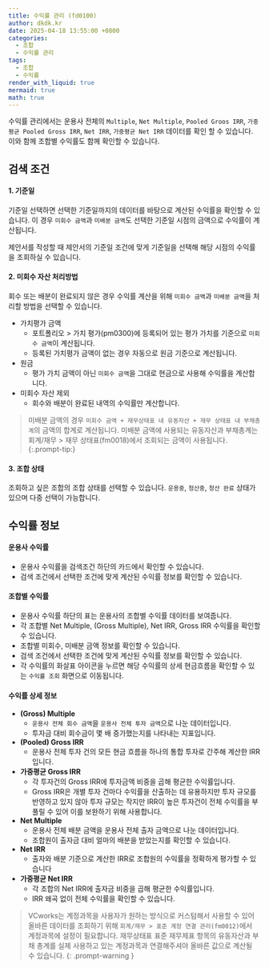```yaml
---
title: 수익률 관리 (fd0100)
author: dkdk.kr
date: 2025-04-18 13:55:00 +0800
categories:
  - 조합
  - 수익률 관리
tags:
  - 조합
  - 수익률
render_with_liquid: true
mermaid: true
math: true
---
```

수익률 관리에서는 운용사 전체의 `Multiple`, `Net Multiple`, `Pooled Groos IRR`, `가중 평균 Pooled Gross IRR`, `Net IRR`, `가중평균 Net IRR` 데이터를 확인 할 수 있습니다. 이와 함께 조합별 수익률도 함께 확인할 수 있습니다.

## 검색 조건 

#### 1. 기준일
기준일 선택하면 선택한 기준일까지의 데이터를 바탕으로 계산된 수익률을 확인할 수 있습니다. 이 경우 `미회수 금액`과 `미배분 금액`도 선택한 기준일 시점의 금액으로 수익률이 계산됩니다. 

제안서를 작성할 때 제안서의 기준일 조건에 맞게 기준일을 선택해 해당 시점의 수익률을 조회하실 수 있습니다. 
#### 2. 미회수 자산 처리방법
회수 또는 배분이 완료되지 않은 경우 수익률 계산을 위해 `미회수 금액`과 `미배분 금액`을 처리할 방법을 선택할 수 있습니다. 

- 가치평가 금액
	- 포트폴리오 > 가치 평가(pm0300)에 등록되어 있는 평가 가치를 기준으로 `미회수 금액`이 계산됩니다. 
	- 등록된 가치평가 금액이 없는 경우 자동으로 원금 기준으로 계산됩니다. 
- 원금
	- 평가 가치 금액이 아닌 `미회수 금액`을 그대로 현금으로 사용해 수익률을 계산합니다. 
- 미회수 자산 제외
	- 회수와 배분이 완료된 내역의 수익률만 계산합니다.

> 미배분 금액의 경우 `미회수 금액 + 재무상태표 내 유동자산 + 재무 상태표 내 부채총계`의 금액의 합계로 계산됩니다. 
> 미배분 금액에 사용되는 유동자산과 부채총계는 회계/재무 > 재무 상태표(fm0018)에서 조회되는 금액이 사용됩니다.
{:.prompt-tip:}
#### 3. 조합 상태
조회하고 싶은 조합의 조합 상태를 선택할 수 있습니다. `운용중`, `청산중`, `청산 완료` 상태가 있으며 다중 선택이 가능합니다. 

## 수익률 정보

#### 운용사 수익률
- 운용사 수익률을 검색조건 하단의 카드에서 확인할 수 있습니다.
- 검색 조건에서 선택한 조건에 맞게 계산된 수익률 정보를 확인할 수 있습니다. 
#### 조합별 수익률 
- 운용사 수익률 하단의 표는 운용사의 조합별 수익률 데이터를 보여줍니다.
- 각 조합별 Net Multiple, (Gross Multiple), Net IRR, Gross IRR 수익률을 확인할 수 있습니다.
- 조합별 미회수, 미배분 금액 정보를 확인할 수 있습니다.
- 검색 조건에서 선택한 조건에 맞게 계산된 수익률 정보를 확인할 수 있습니다.
- 각 수익률의 화살표 아이콘을 누르면 해당 수익률의 상세 현금흐름을 확인할 수 있는 `수익률 조회` 화면으로 이동됩니다. 
#### 수익률 상세 정보
- **(Gross) Multiple**
	- `운용사 전체 회수 금액`을 `운용사 전체 투자 금액`으로 나눈 데이터입니다.
	- 투자금 대비 회수금이 몇 배 증가했는지를 나타내는 지표입니다.
- **(Pooled) Gross IRR**
	- 운용사 전체 투자 건의 모든 현금 흐름을 하나의 통합 투자로 간주해 계산한 IRR입니다.
- **가중평균 Gross IRR**
	- 각 투자건의 Gross IRR에 투자금액 비중을 곱해 평균한 수익률입니다.
	-  Gross IRR은 개별 투자 건마다 수익률을 산출하는 데 유용하지만 투자 규모를 반영하고 있지 않아 투자 규모는 작지만 IRR이 높은 투자건이 전체 수익률을 부풀릴 수 있어 이를 보완하기 위해 사용합니다.
- **Net Multiple**
	- 운용사 전체 배분 금액을 운용사 전체 출자 금액으로 나눈 데이터입니다.
	- 조합원이 출자금 대비 얼마의 배분을 받았는지를 확인할 수 있습니다.
- **Net IRR**
	- 출자와 배분 기준으로 계산한 IRR로 조합원의 수익률을 정확하게 평가할 수 있습니다
- **가중평균 Net IRR**
	- 각 조합의 Net IRR에 출자금 비중을 곱해 평균한 수익률입니다. 
	- IRR 왜곡 없이 전체 수익률을 확인할 수 있습니다. 

> VCworks는 계정과목을 사용자가 원하는 방식으로 커스텀해서 사용할 수 있어 올바른 데이터를 조회하기 위해 `회계/재무 > 표준 계정 연결 관리(fm0012)`에서 계정과목에 설정이 필요합니다.
> 재무상태표 표준 재무제표 항목의 유동자산과 부채 총계를 실제 사용하고 있는 계정과목과 연결해주셔야 올바른 값으로 계산될 수 있습니다. 
{: .prompt-warning }




